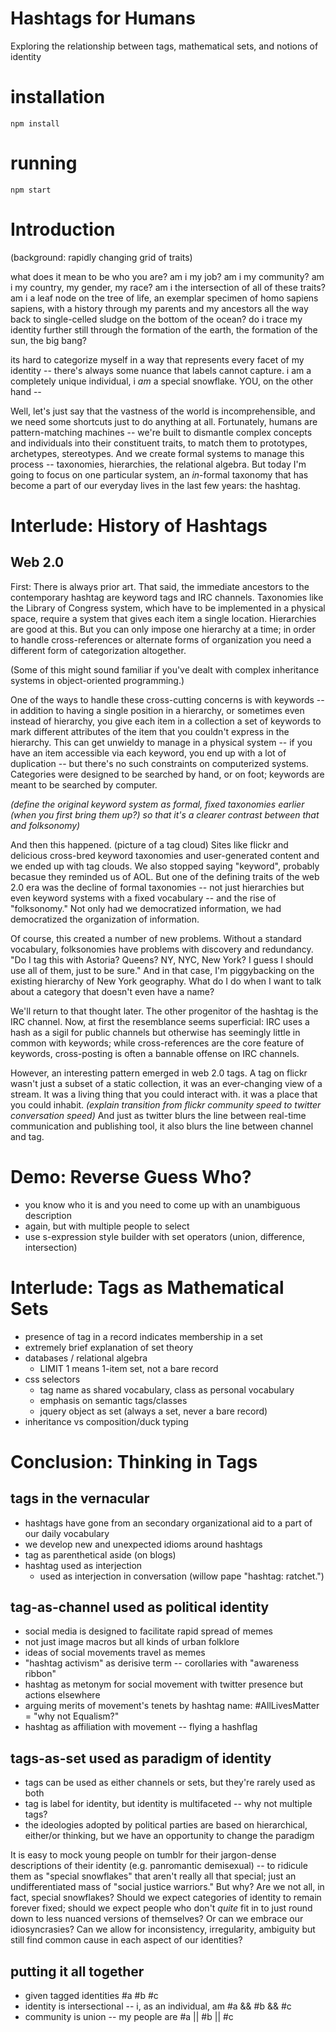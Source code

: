 # Hashtags for Humans

Exploring the relationship between tags, mathematical sets, and notions of identity

# installation
`npm install`

# running
`npm start`

# Introduction
(background: rapidly changing grid of traits)

what does it mean to be who you are? am i my job? am i my community? am i my country, my gender, my race? am i the intersection of all of these traits? am i a leaf node on the tree of life, an exemplar specimen of homo sapiens sapiens, with a history through my parents and my ancestors all the way back to single-celled sludge on the bottom of the ocean? do i trace my identity further still through the formation of the earth, the formation of the sun, the big bang?   

its hard to categorize myself in a way that represents every facet of my identity -- there's always some nuance that labels cannot capture. i am a completely unique individual, i *am* a special snowflake. YOU, on the other hand --

Well, let's just say that the vastness of the world is incomprehensible, and we need some shortcuts just to do anything at all. Fortunately, humans are pattern-matching machines -- we're built to dismantle complex concepts and individuals into their constituent traits, to match them to prototypes, archetypes, stereotypes. And we create formal systems to manage this process -- taxonomies, hierarchies, the relational algebra. But today I'm going to focus on one particular system, an *in*-formal taxonomy that has become a part of our everyday lives in the last few years: the hashtag.

# Interlude: History of Hashtags

## Web 2.0
First: There is always prior art. That said, the immediate ancestors to the contemporary hashtag are keyword tags and IRC channels. Taxonomies like the Library of Congress system, which have to be implemented in a physical space, require a system that gives each item a single location. Hierarchies are good at this. But you can only impose one hierarchy at a time; in order to handle cross-references or alternate forms of organization you need a different form of categorization altogether. 

(Some of this might sound familiar if you've dealt with complex inheritance systems in object-oriented programming.)

One of the ways to handle these cross-cutting concerns is with keywords -- in addition to having a single position in a hierarchy, or sometimes even instead of hierarchy, you give each item in a collection a set of keywords to mark different attributes of the item that you couldn't express in the hierarchy. This can get unwieldy to manage in a physical system -- if you have an item accessible via each keyword, you end up with a lot of duplication -- but there's no such constraints on computerized systems. Categories were designed to be searched by hand, or on foot; keywords are meant to be searched by computer.

*(define the original keyword system as formal, fixed taxonomies earlier (when you first bring them up?) so that it's a clearer contrast between that and folksonomy)*

And then this happened. (picture of a tag cloud) Sites like flickr and delicious cross-bred keyword taxonomies and user-generated content and we ended up with tag clouds. We also stopped saying "keyword", probably becasue they reminded us of AOL. But one of the defining traits of the web 2.0 era was the decline of formal taxonomies -- not just hierarchies but even keyword systems with a fixed vocabulary -- and the rise of "folksonomy." Not only had we democratized information, we had democratized the organization of information.

Of course, this created a number of new problems. Without a standard vocabulary, folksonomies have problems with discovery and redundancy. "Do I tag this with Astoria? Queens? NY, NYC, New York? I guess I should use all of them, just to be sure." And in that case, I'm piggybacking on the existing hierarchy of New York geography. What do I do when I want to talk about a category that doesn't even have a name?

We'll return to that thought later. The other progenitor of the hashtag is the IRC channel. Now, at first the resemblance seems superficial: IRC uses a hash as a sigil for public channels but otherwise has seemingly little in common with keywords; while cross-references are the core feature of keywords, cross-posting is often a bannable offense on IRC channels. 

However, an interesting pattern emerged in web 2.0 tags. A tag on flickr wasn't just a subset of a static collection, it was an ever-changing view of a stream. It was a living thing that you could interact with. it was a place that you could inhabit. *(explain transition from flickr community speed to twitter conversation speed)* And just as twitter blurs the line between real-time communication and publishing tool, it also blurs the line between channel and tag. 

# Demo: Reverse Guess Who?
- you know who it is and you need to come up with an unambiguous description
- again, but with multiple people to select
- use s-expression style builder with set operators (union, difference, intersection)

# Interlude: Tags as Mathematical Sets
- presence of tag in a record indicates membership in a set
- extremely brief explanation of set theory
- databases / relational algebra
    + LIMIT 1 means 1-item set, not a bare record
- css selectors
    + tag name as shared vocabulary, class as personal vocabulary
    + emphasis on semantic tags/classes
    + jquery object as set (always a set, never a bare record)
- inheritance vs composition/duck typing

# Conclusion: Thinking in Tags
## tags in the vernacular
- hashtags have gone from an secondary organizational aid to a part of our daily vocabulary 
- we develop new and unexpected idioms around hashtags
- tag as parenthetical aside (on blogs)
- hashtag used as interjection
    + used as interjection in conversation (willow pape "hashtag: ratchet.")

## tag-as-channel used as political identity
- social media is designed to facilitate rapid spread of memes
- not just image macros but all kinds of urban folklore
- ideas of social movements travel as memes 
- "hashtag activism" as derisive term -- corollaries with "awareness ribbon"
- hashtag as metonym for social movement with twitter presence but actions elsewhere
- arguing merits of movement's tenets by hashtag name: #AllLivesMatter = "why not Equalism?"
- hashtag as affiliation with movement -- flying a hashflag

## tags-as-set used as paradigm of identity
- tags can be used as either channels or sets, but they're rarely used as both
- tag is label for identity, but identity is multifaceted -- why not multiple tags?
- the ideologies adopted by political parties are based on hierarchical, either/or thinking, but we have an opportunity to change the paradigm

It is easy to mock young people on tumblr for their jargon-dense descriptions of their identity (e.g. panromantic demisexual) -- to ridicule them as "special snowflakes" that aren't really all that special; just an undifferentiated mass of "social justice warriors." But why? Are we not all, in fact, special snowflakes? Should we expect categories of identity to remain forever fixed; should we expect people who don't *quite* fit in to just round down to less nuanced versions of themselves? Or can we embrace our idiosyncrasies? Can we allow for inconsistency, irregularity, ambiguity but still find common cause in each aspect of our identities?

## putting it all together
- given tagged identities #a #b #c
- identity is intersectional -- i, as an individual, am #a && #b && #c 
- community is union -- my people are #a || #b || #c

